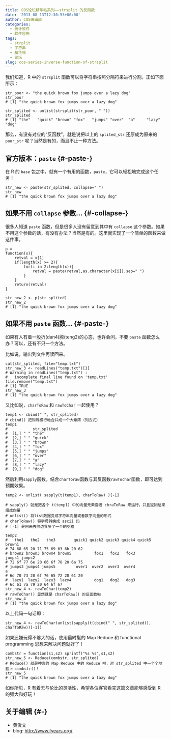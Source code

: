 ```yaml
---
title: COS论坛精华帖系列——strsplit 的反函数
date: '2013-08-13T12:30:53+00:00'
author: COS编辑部
categories:
  - 统计软件
  - 软件应用
tags:
  - strplit
  - 字符串
  - 精华帖
  - 论坛
slug: cos-series-inverse-function-of-strsplit
---
```


我们知道，R 中的 `strsplit` 函数可以将字符串按照分隔符来进行分割。正如下面所示：

<pre><code class="language-R">str_poor &lt;- "the quick brown fox jumps over a lazy dog"
str_poor
# [1] "the quick brown fox jumps over a lazy dog"

str_splited &lt;- unlist(strsplit(str_poor, " "))
str_splited
# [1] "the"   "quick" "brown" "fox"   "jumps" "over"  "a"     "lazy"  "dog"</code></pre>

那么，有没有对应的“反函数”，就是说把以上的 `splited_str` 还原成为原来的 `poor_str` 呢？当然是有的，而且不止一种方法。
  
<!--more-->

## 官方版本：`paste` {#-paste-}

在 R 的 `base` 包之中，就有一个有用的函数，`paste`，它可以轻松地完成这个任务！

<pre><code class="language-R">str_new &lt;- paste(str_splited, collapse=" ")
str_new
# [1] "the quick brown fox jumps over a lazy dog"</code></pre>

## 如果不用 `collapse` 参数… {#-collapse-}

很多人知道 `paste` 函数，但是很多人没有留意到其中有 `collapse` 这个参数。如果不用这个参数的话，有没有办法？当然是有的。这里就实现了一个简单的函数来做这件事。

<pre><code class="language-R">p =
function(x){
    retval = x[1]
    if(length(x) &gt;= 2){
        for(i in 2:length(x)){
            retval = paste(retval,as.character(x[i]),sep=" ")
        }
    }
    return(retval)
}

str_new_2 &lt;- p(str_splited)
str_new_2
# [1] "the quick brown fox jumps over a lazy dog"</code></pre>

## 如果不用 `paste` 函数… {#-paste-}

如果有人有着一股折(dan4)腾(teng2)的心态，也许会问，不要 `paste` 函数怎么办？可以，还有不只一个方法。

比如说，输出到文件再读回来。

<pre><code class="language-R">cat(str_splited, file="temp.txt")
str_new_3 &lt;- readLines("temp.txt")[1]
# Warning in readLines("temp.txt") :
#   incomplete final line found on 'temp.txt'
file.remove("temp.txt")
# [1] TRUE
str_new_3
# [1] "the quick brown fox jumps over a lazy dog"</code></pre>

又比如说，`charToRaw` 和 `rawToChar` 一起使用？

<pre><code class="language-R">temp1 &lt;- cbind(" ", str_splited)
# cbind() 把矩阵横行地合并成一个大矩阵（列方式）
temp1
#           str_splited
#  [1,] " " "the"      
#  [2,] " " "quick"    
#  [3,] " " "brown"    
#  [4,] " " "fox"      
#  [5,] " " "jumps"    
#  [6,] " " "over"     
#  [7,] " " "a"        
#  [8,] " " "lazy"     
#  [9,] " " "dog"</code></pre>

然后利用`sapply`函数，结合`charToraw`函数与其反函数`rawTochar`函数，即可达到预期效果。

<pre><code class="language-R">temp2 &lt;- unlist( sapply(t(temp1), charToRaw) )[-1]

# sapply() 就是把各个 t(temp1) 中的向量元素套进 chraToRaw 来运行，并且返回结果组成向量
# unlist() 将list数据变成字符串向量或者数字向量的形式
# charToRaw() 将字母转换成 ascii 码
# [-1] 是用来去除边界多了一个的空格

temp2
#   the1   the2   the3        quick1 quick2 quick3 quick4 quick5        brown1 
# 74 68 65 20 71 75 69 63 6b 20 62 
# brown2 brown3 brown4 brown5          fox1   fox2   fox3        jumps1 jumps2 
# 72 6f 77 6e 20 66 6f 78 20 6a 75 
# jumps3 jumps4 jumps5         over1  over2  over3  over4             a        
# 6d 70 73 20 6f 76 65 72 20 61 20 
#  lazy1  lazy2  lazy3  lazy4          dog1   dog2   dog3 
# 6c 61 7a 79 20 64 6f 67 
str_new_4 &lt;- rawToChar(temp2)
# rawToChar() 显然就是 charToRaw() 的反函数啦
str_new_4
# [1] "the quick brown fox jumps over a lazy dog"</code></pre>

以上代码一句话即：

<pre><code class="language-R">str_new_4 &lt;- rawToChar(unlist(sapply(t(cbind(" ", str_splited)), charToRaw))[-1])</code></pre>

如果还嫌玩得不够大的话，使用最时髦的 Map Reduce 和 functional programming 思想来解决问题就好了！

<pre><code class="language-R">combstr = function(s1,s2) sprintf("%s %s",s1,s2)
str_new_5 &lt;- Reduce(combstr, str_splited)
# Reduce() 就是神奇的 Map Reduce 中的 Reduce 啦，对 str_splited 中一个个地套上 combstr()！
str_new_5
# [1] "the quick brown fox jumps over a lazy dog"</code></pre>

如你所见，R 有着无与伦比的灵活性，希望各位客官看完这篇文章能够感受到 R 的强大和好玩！

## 关于编辑 {#-}

  * 黄俊文
  * blog: <http://www.fyears.org/>
